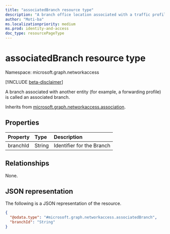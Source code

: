 ```yaml
---
title: "associatedBranch resource type"
description: "A branch office location associated with a traffic profile"
author: "Moti-ba"
ms.localizationpriority: medium
ms.prod: identity-and-access
doc_type: resourcePageType
---
```


# associatedBranch resource type

Namespace: microsoft.graph.networkaccess

[!INCLUDE [beta-disclaimer](../../includes/beta-disclaimer.md)]

A branch associated with another entity (for example, a forwarding profile) is called an associated branch.

Inherits from [microsoft.graph.networkaccess.association](../resources/networkaccess-association.md).

## Properties
|Property|Type|Description|
|:---|:---|:---|
|branchId|String|Identifier for the Branch|

## Relationships
None.

## JSON representation
The following is a JSON representation of the resource.
<!-- {
  "blockType": "resource",
  "@odata.type": "microsoft.graph.networkaccess.associatedBranch"
}
-->
``` json
{
  "@odata.type": "#microsoft.graph.networkaccess.associatedBranch",
  "branchId": "String"
}
```

